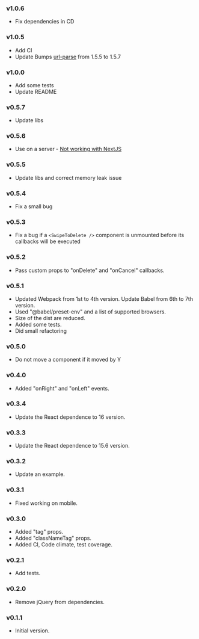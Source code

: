 ### v1.0.6
* Fix dependencies in CD

### v1.0.5
* Add CI
* Update Bumps [url-parse](https://github.com/unshiftio/url-parse) from 1.5.5 to 1.5.7

### v1.0.0
* Add some tests
* Update README

### v0.5.7
* Update libs

### v0.5.6
* Use on a server - [Not working with NextJS](https://github.com/gaer87/react-swipe-to-delete-component/issues/31)

### v0.5.5
* Update libs and correct memory leak issue

### v0.5.4
* Fix a small bug

### v0.5.3
* Fix a bug if a `<SwipeToDelete />` component is unmounted before its callbacks will be executed  

### v0.5.2
* Pass custom props to "onDelete" and "onCancel" callbacks.

### v0.5.1
* Updated Webpack from 1st to 4th version. Update Babel from 6th to 7th version. 
* Used "@babel/preset-env" and a list of supported browsers.
* Size of the dist are reduced.
* Added some tests.
* Did small refactoring 

### v0.5.0
* Do not move a component if it moved by Y

### v0.4.0
* Added "onRight" and "onLeft" events.

### v0.3.4
* Update the React dependence to 16 version.

### v0.3.3
* Update the React dependence to 15.6 version.

### v0.3.2
* Update an example.

### v0.3.1
* Fixed working on mobile. 

### v0.3.0
* Added "tag" props. 
* Added "classNameTag" props. 
* Added CI, Code climate, test coverage.

### v0.2.1
* Add tests.

### v0.2.0
* Remove jQuery from dependencies.

### v0.1.1
* Initial version.
